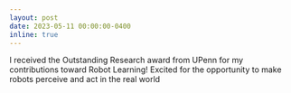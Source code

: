```yaml
---
layout: post
date: 2023-05-11 00:00:00-0400
inline: true
---
```


I received the Outstanding Research award from UPenn for my contributions toward Robot Learning! Excited for the opportunity to make robots perceive and act in the real world